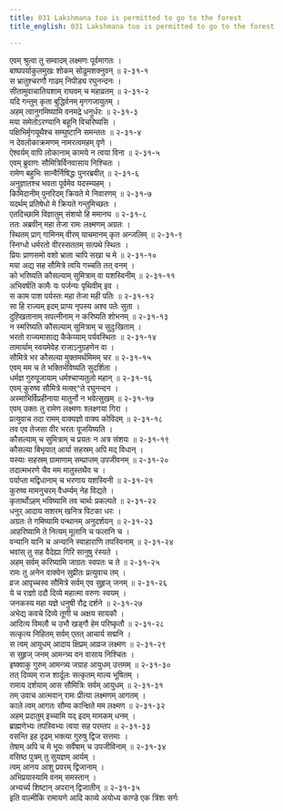```yaml
---
title: 031 Lakshmana too is permitted to go to the forest
title_english: 031 Lakshmana too is permitted to go to the forest

---
```


<div class="audioEmbed"  caption="श्रीराम-हरिसीताराममूर्ति-घनपाठिभ्यां वचनम्" src="https://archive.org/download/Ramayana-recitation-Sriram-harisItArAmamUrti-Ghanapaati-v2/Kanda_2/Kanda_2_AYK-031-Lakshmanaanugamana_Pradhana.mp3"></div>

एवम् श्रुत्वा तु सम्वादम् लक्ष्मणः पूर्वमागतः ।  
बाष्पपर्याकुलमुखः शोकम् सोढुमशक्नुवन् ॥ २-३१-१  
स भ्रातुश्चरणौ गाढम् निपीड्य रघुनन्दनः ।  
सीतामुवाचातियशाम् राघवम् च महाव्रतम् ॥ २-३१-२  
यदि गन्तुम् कृता बुद्धिर्वनम् मृगगजायुतम् ।  
अहम् त्वानुगमिष्यामि वनमद्रे धनुर्धरः ॥ २-३१-३  
मया समेतोऽरण्यानि बहूनि विचरिष्यसि ।  
पक्षिभिर्मृगयूथैश्च सम्घुष्टानि समन्ततः ॥ २-३१-४  
न देवलोकाक्रमणम् नामरत्वमहम् वृणे ।  
ऐश्वर्यम् वापि लोकानाम् कामये न त्वया विना ॥ २-३१-५  
एवम् ब्रुवाणः सौमित्रिर्विनवासाय निश्चितः ।  
रामेण बहुभिः सान्वैर्निषिद्धः पुनरब्रवीत् ॥ २-३१-६  
अनुज्ञातश्च भवता पूर्वमेव यदस्म्यहम् ।  
किमिदानीम् पुनरिदम् क्रियते मे निवारणम् ॥ २-३१-७  
यदर्थम् प्रतिषेधो मे क्रियते गन्तुमिच्छतः ।  
एतदिच्छामि विज्ञातुम् संशयो हि ममानघ ॥ २-३१-८  
ततः अब्रवीन् महा तेजा रामः लक्ष्मणम् अग्रतः ।  
स्थितम् प्राग् गामिनम् वीरम् याचमानम् कृत अन्जलिम् ॥ २-३१-९  
स्निग्धो धर्मरतो वीरस्सततम् सत्पथे स्थितः ।  
प्रियः प्राणसमो वशो भ्राता चापि सखा च मे ॥ २-३१-१०  
मया अद्य सह सौमित्रे त्वयि गच्चति तत् वनम् ।  
को भरिष्यति कौसल्याम् सुमित्राम् वा यशस्विनीम् ॥ २-३१-११  
अभिवर्षति कामैः यः पर्जन्यः पृथिवीम् इव ।  
स काम पाश पर्यस्तः महा तेजा मही पतिः ॥ २-३१-१२  
सा हि राज्यम् इदम् प्राप्य नृपस्य अश्व पतेः सुता ।  
दुह्खितानाम् सपत्नीनाम् न करिष्यति शोभनम् ॥ २-३१-१३  
न स्मरिष्यति कौसल्याम् सुमित्राम् च सुदुःखिताम् ।  
भरतो राज्यमासाद्य कैकेय्याम् पर्यवस्थितः ॥ २-३१-१४  
तामार्याम् स्वयमेवेह राजाऽनुग्रहणेन वा ।  
सौमित्रे भर कौसल्या मुक्तमर्थमिमम् चर ॥ २-३१-१५  
एवम् मम च ते भक्तिर्भविष्यति सुदर्शिता ।  
धर्मज्ञ गुरुपूजायाम् धर्मश्चाप्यतुलो महान् ॥ २-३१-१६  
एवम् कुरुष्व सौमित्रे मत्क्ऱ्^ते रघुनन्दन ।  
अस्माभिर्विप्रहीनाया मातुर्नो न भवेत्सुखम् ॥ २-३१-१७  
एवम् उक्तः तु रामेण लक्ष्मणः श्लक्ष्णया गिरा ।  
प्रत्युवाच तदा रामम् वाक्यज्ञो वाक्य कोविदम् ॥ २-३१-१८  
तव एव तेजसा वीर भरतः पूजयिष्यति ।  
कौसल्याम् च सुमित्राम् च प्रयतः न अत्र संशयः ॥ २-३१-१९  
कौसल्या बिभृयात् आर्या सहस्रम् अपि मद् विधान् ।  
यस्याः सहस्रम् ग्रामाणाम् सम्प्राप्तम् उपजीवनम् ॥ २-३१-२०  
तदात्मभरणे चैव मम मातुस्तथैव च ।  
पर्याप्ता मद्विधानाम् च भरणाय यशस्विनी ॥ २-३१-२१  
कुरुष्व मामनुचरम् वैधर्म्यम् नेह विद्यते ।  
कृतार्थोऽहम् भविष्यामि तव चार्थः प्रकल्पते ॥ २-३१-२२  
धनुर् आदाय सशरम् खनित्र पिटका धरः ।  
अग्रतः ते गमिष्यामि पन्थानम् अनुदर्शयन् ॥ २-३१-२३  
आहरिष्यामि ते नित्यम् मूलानि च फलानि च ।  
वन्यानि यानि च अन्यानि स्वाहाराणि तपस्विनाम् ॥ २-३१-२४  
भवांस् तु सह वैदेह्या गिरि सानुषु रंस्यते ।  
अहम् सर्वम् करिष्यामि जाग्रतः स्वपतः च ते ॥ २-३१-२५  
रामः तु अनेन वाक्येन सुप्रीतः प्रत्युवाच तम् ।  
व्रज आपृच्चस्व सौमित्रे सर्वम् एव सुहृज् जनम् ॥ २-३१-२६  
ये च राज्ञो ददौ दिव्ये महात्मा वरुणः स्वयम् ।  
जनकस्य महा यज्ञे धनुषी रौद्र दर्शने ॥ २-३१-२७  
अभेद्य कवचे दिव्ये तूणी च अक्षय सायकौ ।  
आदित्य विमलौ च उभौ खड्गौ हेम परिष्कृतौ ॥ २-३१-२८  
सत्कृत्य निहितम् सर्वम् एतत् आचार्य सद्मनि ।  
स त्वम् आयुधम् आदाय क्षिप्रम् आव्रज लक्ष्मण ॥ २-३१-२९  
स सुहृज् जनम् आमन्त्र्य वन वासाय निश्चितः ।  
इष्क्वाकु गुरुम् आमन्त्र्य जग्राह आयुधम् उत्तमम् ॥ २-३१-३०  
तत् दिव्यम् राज शार्दूलः सत्कृतम् माल्य भूषितम् ।  
रामाय दर्शयाम् आस सौमित्रिः सर्वम् आयुधम् ॥ २-३१-३१  
तम् उवाच आत्मवान् रामः प्रीत्या लक्ष्मणम् आगतम् ।  
काले त्वम् आगतः सौम्य कान्क्षिते मम लक्ष्मण ॥ २-३१-३२  
अहम् प्रदातुम् इच्चामि यद् इदम् मामकम् धनम् ।  
ब्राह्मणेभ्यः तपस्विभ्यः त्वया सह परम्तप ॥ २-३१-३३  
वसन्ति इह दृढम् भक्त्या गुरुषु द्विज सत्तमाः ।  
तेषाम् अपि च मे भूयः सर्वेषाम् च उपजीविनाम् ॥ २-३१-३४  
वसिष्ठ पुत्रम् तु सुयज्ञम् आर्यम् ।  
त्वम् आनय आशु प्रवरम् द्विजानाम् ।  
अभिप्रयास्यामि वनम् समस्तान् ।  
अभ्यर्च्य शिष्टान् अपरान् द्विजातीन् ॥ २-३१-३५  
इति वाल्मीकि रामायणे आदि काव्ये अयोध्य काण्डे एक त्रिंशः सर्गः